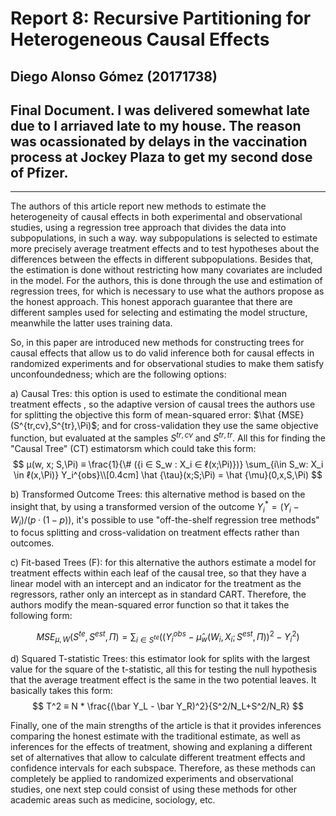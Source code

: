 # Report 8: Recursive Partitioning for Heterogeneous Causal Effects

## Diego Alonso Gómez (20171738)

## Final Document. I was delivered somewhat late due to I arriaved late to my house. The reason was ocassionated by delays in the vaccination process at Jockey Plaza to get my second dose of Pfizer.

----

The authors of this article report new methods to estimate the heterogeneity of causal effects in both experimental and observational studies, using a regression tree approach that divides the data into subpopulations, in such a way. way subpopulations is selected to estimate more precisely average treatment effects and to test hypotheses about the differences between the effects in different subpopulations. Besides that, the estimation is done without restricting how many covariates are included in the model. For the authors, this is done through the use and estimation of regression trees, for which is necessary to use what the authors propose as the honest approach. This honest apporach guarantee that there are different samples used for selecting and estimating the model structure, meanwhile the latter uses training data.

So, in this paper are introduced new methods for constructing trees for causal effects that allow us to do valid inference both for causal effects in randomized experiments and for observational studies to make them satisfy unconfoundedness; which are the following options:

a) Causal Tres: this option is used to estimate the conditional mean treatment effects , so the adaptive version of causal trees the authors use for splitting the objective this form of mean-squared error:  $\hat {MSE} (S^{tr,cv},S^{tr},\Pi)$; and for cross-validation they use the same objective function, but evaluated at the samples $S^{tr,cv}$ and $S^{tr,tr}$. All this for finding the "Causal Tree" (CT) estimatorsm which could take this form:
$$
    μ(w, x; S,\Pi) ≡ \frac{1}{\# ({i ∈ S_w : X_i ∈ ℓ(x;\Pi)})} \sum_{i\in S_w: X_i \in ℓ(x,\Pi)} Y_i^{obs}\\[0.4cm]
    \hat {\tau}(x;S;\Pi) = \hat {\mu}(0,x,S,\Pi)
$$

b) Transformed Outcome Trees:  this alternative method is based on the insight that, by using a transformed version of the outcome $Y_i^* = (Y_i − W_i)/(p·(1 − p))$, it's possible to use "off-the-shelf regression tree methods" to focus splitting and cross-validation on treatment effects rather than outcomes.

c) Fit-based Trees (F): for this alternative the authors estimate a model for treatment effects within each leaf of the causal tree, so that they have a linear model with an intercept and an indicator for the treatment as the regressors, rather only an intercept as in standard CART. Therefore, the authors modify the mean-squared error function so that it takes the following form:

$$
MSE_{\mu,W}(S^{te}, S^{est},\Pi) = \sum_{i \in S^{te}}((Y_i^{obs} − \hat {μ}_w(W_i,X_i; S^{est},\Pi))^2−Y_i^2)
$$

d) Squared T-statistic Trees:  this estimator look for splits with the largest value for the square of the t-statistic, all this for testing the null hypothesis that the average treatment effect is the same in the two potential leaves. It basically takes this form: 
$$
    T^2 ≡ N * \frac{(\bar Y_L - \bar Y_R)^2}{S^2/N_L+S^2/N_R}
$$

Finally, one of the main strengths of the article is that it provides inferences comparing the honest estimate with the traditional estimate, as well as inferences for the effects of treatment, showing and explaning a different set of alternatives that allow to calculate different treatment effects and confidence intervals for each subspace. Therefore, as these methods can completely be applied to randomized experiments and observational studies, one next step could consist of using these methods for other academic areas such as medicine, sociology, etc.


